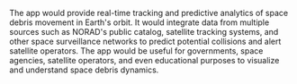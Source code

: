 The app would provide real-time tracking and predictive analytics of space debris movement in Earth's orbit. It would integrate data from multiple sources such as NORAD's public catalog, satellite tracking systems, and other space surveillance networks to predict potential collisions and alert satellite operators. The app would be useful for governments, space agencies, satellite operators, and even educational purposes to visualize and understand space debris dynamics.
